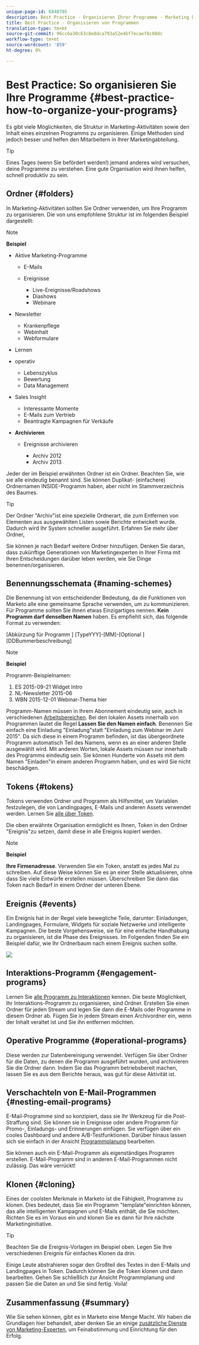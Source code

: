 ```yaml
---
unique-page-id: 6848705
description: Best Practice - Organisieren Ihrer Programme - Marketing Docs - Produktdokumentation
title: Best Practice - Organisieren von Programmen
translation-type: tm+mt
source-git-commit: 96cc6a30c63c8e8dca793a52e4bf7ecaef8c08dc
workflow-type: tm+mt
source-wordcount: '859'
ht-degree: 0%

---
```



# Best Practice: So organisieren Sie Ihre Programme {#best-practice-how-to-organize-your-programs}

Es gibt viele Möglichkeiten, die Struktur in Marketing-Aktivitäten sowie den Inhalt eines einzelnen Programms zu organisieren. Einige Methoden sind jedoch besser und helfen den Mitarbeitern in Ihrer Marketingabteilung.

>[!TIP]
>
>Eines Tages (wenn Sie befördert werden!) jemand anderes wird versuchen, deine Programme zu verstehen. Eine gute Organisation wird ihnen helfen, schnell produktiv zu sein.

## Ordner {#folders}

In Marketing-Aktivitäten sollten Sie Ordner verwenden, um Ihre Programm zu organisieren. Die von uns empfohlene Struktur ist im folgenden Beispiel dargestellt:

>[!NOTE]
>
>**Beispiel**
>
>* Aktive Marketing-Programme
>
>    * E-Mails
>    * Ereignisse
>
>        * Live-Ereignisse/Roadshows
>        * Diashows
>        * Webinare
>* Newsletter
>   * Krankenpflege
>   * Webinhalt
>   * Webformulare
>* Lernen
>* operativ
>
>   * Lebenszyklus
>   * Bewertung
>   * Data Management
>* Sales Insight
>
>   * Interessante Momente
>   * E-Mails zum Vertrieb
>   * Beantragte Kampagnen für Verkäufe
>* **Archivieren**
>
>   * Ereignisse archivieren
>
>      * Archiv 2012
>      * Archiv 2013







Jeder der im Beispiel erwähnten Ordner ist ein Ordner. Beachten Sie, wie sie alle eindeutig benannt sind. Sie können Duplikat- (einfachere) Ordnernamen INSIDE-Programm haben, aber nicht im Stammverzeichnis des Baumes.

>[!TIP]
>
>Der Ordner &quot;Archiv&quot;ist eine spezielle Ordnerart, die zum Entfernen von Elementen aus ausgewählten Listen sowie Berichte entwickelt wurde. Dadurch wird Ihr System schneller ausgeführt. Erfahren Sie mehr über Ordner[.](../../../../product-docs/core-marketo-concepts/miscellaneous/understanding-folders.md)

Sie können je nach Bedarf weitere Ordner hinzufügen. Denken Sie daran, dass zukünftige Generationen von Marketingexperten in Ihrer Firma mit Ihren Entscheidungen darüber leben werden, wie Sie Dinge benennen/organisieren.

## Benennungsschemata {#naming-schemes}

Die Benennung ist von entscheidender Bedeutung, da die Funktionen von Marketo alle eine gemeinsame Sprache verwenden, um zu kommunizieren. Für Programme sollten Sie ihnen etwas Einzigartiges nennen. **Kein Programm darf denselben Namen** haben. Es empfiehlt sich, das folgende Format zu verwenden:

[Abkürzung für Programm ] [TypeYYY]-[MM]-[Optional ] [DDBummerbeschreibung]

>[!NOTE]
>
>**Beispiel**
>
>Programm-Beispielnamen:
>
>1. ES 2015-09-21 Widget Intro
>1. NL-Newsletter 2015-06
>1. WBN 2015-12-01 Webinar-Thema hier

>



Programm-Namen müssen in Ihrem Abonnement eindeutig sein, auch in verschiedenen [Arbeitsbereichen](../../../../product-docs/administration/workspaces-and-person-partitions/understanding-workspaces-and-person-partitions.md).  Bei den lokalen Assets innerhalb von Programmen lautet die Regel **Lassen Sie den Namen einfach**. Benennen Sie einfach eine Einladung &quot;Einladung&quot;statt &quot;Einladung zum Webinar im Juni 2015&quot;. Da sich diese in einem Programm befinden, ist das übergeordnete Programm automatisch Teil des Namens, wenn es an einer anderen Stelle ausgewählt wird. Mit anderen Worten, lokale Assets müssen nur innerhalb des Programms eindeutig sein. Sie können Hunderte von Assets mit dem Namen &quot;Einladen&quot;in einem anderen Programm haben, und es wird Sie nicht beschädigen.

## Tokens {#tokens}

Tokens verwenden Ordner und Programm als Hilfsmittel, um Variablen festzulegen, die von Landingpages, E-Mails und anderen Assets verwendet werden. Lernen Sie [alle über Token](http://docs.marketo.com/display/docs/tokens).

Die oben erwähnte Organisation ermöglicht es Ihnen, Token in den Ordner &quot;Ereignis&quot;zu setzen, damit diese in alle Ereignis kopiert werden.

>[!NOTE]
>
>**Beispiel**
>
>**Ihre Firmenadresse**. Verwenden Sie ein Token, anstatt es jedes Mal zu schreiben. Auf diese Weise können Sie es an einer Stelle aktualisieren, ohne dass Sie viele Entwürfe erstellen müssen. Überschreiben Sie dann das Token nach Bedarf in einem Ordner der unteren Ebene.

## Ereignis {#events}

Ein Ereignis hat in der Regel viele bewegliche Teile, darunter: Einladungen, Landingpages, Formulare, Widgets für soziale Netzwerke und intelligente Kampagnen. Die beste Vorgehensweise, sie für eine einfache Handhabung zu organisieren, ist die Phase des Ereignisses. Im Folgenden finden Sie ein Beispiel dafür, wie Ihr Ordnerbaum nach einem Ereignis suchen sollte.

![](assets/capture.png)

## Interaktions-Programm {#engagement-programs}

Lernen Sie [alle Programm zu Interaktionen](../../../../product-docs/email-marketing/drip-nurturing/creating-an-engagement-program/understanding-engagement-programs.md) kennen. Die beste Möglichkeit, Ihr Interaktions-Programm zu organisieren, sind Ordner. Erstellen Sie einen Ordner für jeden Stream und legen Sie dann die E-Mails oder Programme in diesem Ordner ab. Fügen Sie in jedem Stream einen Archivordner ein, wenn der Inhalt veraltet ist und Sie ihn entfernen möchten.

## Operative Programme {#operational-programs}

Diese werden zur Datenbereinigung verwendet. Verfügen Sie über Ordner für die Daten, zu denen die Programm ausgeführt wurden, und archivieren Sie die Ordner dann. Indem Sie das Programm betriebsbereit machen, lassen Sie es aus dem Berichte heraus, was gut für diese Aktivität ist.

## Verschachteln von E-Mail-Programmen {#nesting-email-programs}

E-Mail-Programme sind so konzipiert, dass sie Ihr Werkzeug für die Post-Straffung sind. Sie können sie in Ereignisse oder andere Programm für Promo-, Einladungs- und Erinnerungen einfügen. Sie verfügen über ein cooles Dashboard und andere A/B-Testfunktionen. Darüber hinaus lassen sich sie einfach in der Ansicht [Programmplanung](http://docs.marketo.com/display/docs/program+schedule+view) bearbeiten.

Sie können auch ein E-Mail-Programm als eigenständiges Programm erstellen. E-Mail-Programm sind in anderen E-Mail-Programmen nicht zulässig. Das wäre verrückt!

## Klonen {#cloning}

Eines der coolsten Merkmale in Marketo ist die Fähigkeit, Programme zu klonen. Dies bedeutet, dass Sie ein Programm &quot;template&quot;einrichten können, das alle intelligenten Kampagnen und E-Mails enthält, die Sie möchten. Richten Sie es im Voraus ein und klonen Sie es dann für Ihre nächste Marketinginitiative.

>[!TIP]
>
>Beachten Sie die Ereignis-Vorlagen im Beispiel oben. Legen Sie Ihre verschiedenen Ereignis für einfaches Klonen da drin.

Einige Leute abstrahieren sogar den Großteil des Textes in den E-Mails und Landingpages in Token. Dadurch können Sie die Token klonen und dann bearbeiten. Gehen Sie schließlich zur Ansicht Programmplanung und passen Sie die Daten an und Sie sind fertig. Voila!

## Zusammenfassung {#summary}

Wie Sie sehen können, gibt es in Marketo eine Menge Macht. Wir haben die Grundlagen hier behandelt, aber denken Sie an einige [zusätzliche Dienste von Marketing-Experten](http://www.marketo.com/services/), um Feinabstimmung und Einrichtung für den Erfolg.
